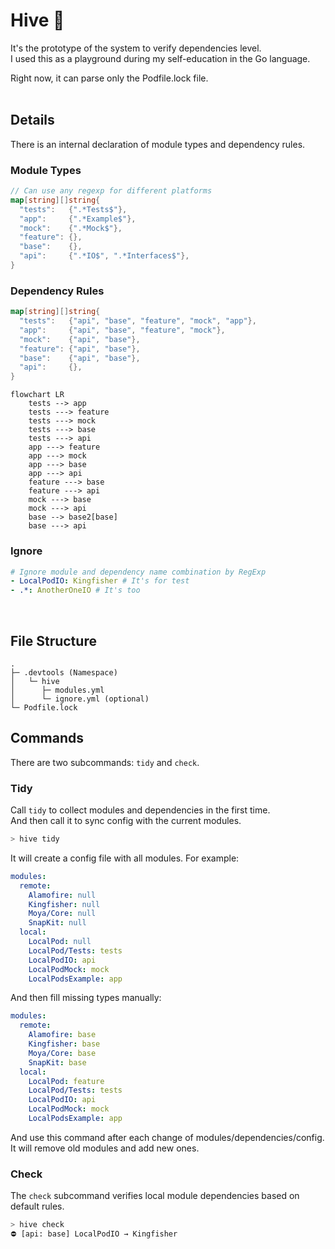 # Hive 🐝

It's the prototype of the system to verify dependencies level.<br>
I used this as a playground during my self-education in the Go language.

Right now, it can parse only the Podfile.lock file.<br>
<br>

## Details

There is an internal declaration of module types and dependency rules.

### Module Types

```go
// Can use any regexp for different platforms
map[string][]string{
  "tests":   {".*Tests$"},
  "app":     {".*Example$"},
  "mock":    {".*Mock$"},
  "feature": {},
  "base":    {},
  "api":     {".*IO$", ".*Interfaces$"},
}
```

### Dependency Rules

```go
map[string][]string{
  "tests":   {"api", "base", "feature", "mock", "app"},
  "app":     {"api", "base", "feature", "mock"},
  "mock":    {"api", "base"},
  "feature": {"api", "base"},
  "base":    {"api", "base"},
  "api":     {},
}
```

```mermaid
flowchart LR
    tests --> app
    tests ---> feature
    tests ---> mock
    tests ---> base
    tests ---> api
    app ---> feature
    app ---> mock
    app ---> base
    app ---> api
    feature ---> base
    feature ---> api
    mock ---> base
    mock ---> api
    base --> base2[base]
    base ---> api
```

### Ignore

```yml
# Ignore module and dependency name combination by RegExp
- LocalPodIO: Kingfisher # It's for test
- .*: AnotherOneIO # It's too
```
<br>

## File Structure

```
.
├─ .devtools (Namespace)
│   └─ hive
│      ├─ modules.yml
│      └─ ignore.yml (optional)
└─ Podfile.lock
```

## Commands

There are two subcommands: `tidy` and `check`.

### Tidy

Call `tidy` to collect modules and dependencies in the first time.<br>
And then call it to sync config with the current modules.
```sh
> hive tidy
```

It will create a config file with all modules. For example:
```yml
modules:
  remote:
    Alamofire: null
    Kingfisher: null
    Moya/Core: null
    SnapKit: null
  local:
    LocalPod: null
    LocalPod/Tests: tests
    LocalPodIO: api
    LocalPodMock: mock
    LocalPodsExample: app
```

And then fill missing types manually:
```yml
modules:
  remote:
    Alamofire: base
    Kingfisher: base
    Moya/Core: base
    SnapKit: base
  local:
    LocalPod: feature
    LocalPod/Tests: tests
    LocalPodIO: api
    LocalPodMock: mock
    LocalPodsExample: app
```

And use this command after each change of modules/dependencies/config.<br>
It will remove old modules and add new ones.

### Check

The `check` subcommand verifies local module dependencies based on default rules.
```sh
> hive check
⛔️ [api: base] LocalPodIO → Kingfisher
```

